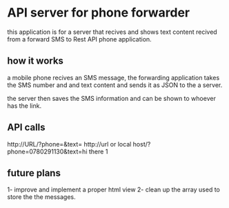# API server for phone forwarder

this application is for a server that recives and shows text content recived from a forward SMS to Rest API phone application.


## how it works
a mobile phone recives an SMS message, the forwarding application takes the SMS number and and text content and sends it as JSON to the a server.

the server then saves the SMS information and can be shown to whoever has the link.

## API calls 
http://URL/?phone=<phone>&text=<text>
http://url or local host/?phone=0780291130&text=hi there 1



## future plans
1- improve and implement a proper html view 
2- clean up the array used to store the the messages.